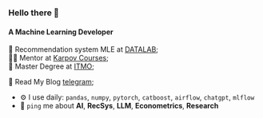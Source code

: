### Hello there 👋

#### A Machine Learning Developer

🤖 Recommendation system MLE at [DATALAB](https://datalab.automacon.ru/);<br>
👨‍💻 Mentor at [Karpov Courses](https://karpov.courses/);<br>
📜 Master Degree at [ITMO](https://ai.itmo.ru/);<br>

📰 Read My Blog [telegram](https://t.me/persecond300k);<br>

- ⚙️ I use daily: `pandas`, `numpy`, `pytorch`, `catboost`, `airflow`, `chatgpt`, `mlflow`
- 💬 `ping` me about **AI**, **RecSys**, **LLM**, **Econometrics**, **Research**
